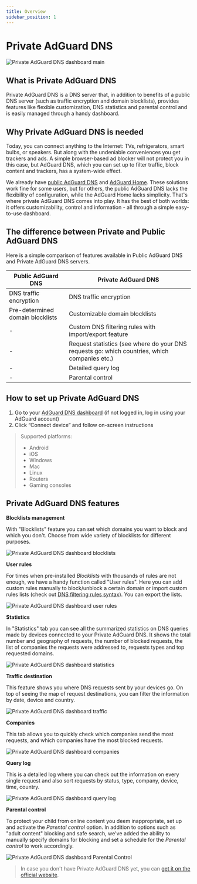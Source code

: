 ```yaml
---
title: Overview
sidebar_position: 1
---
```


# Private AdGuard DNS

![Private AdGuard DNS dashboard main](https://cdn.adguard.com/public/Adguard/Blog/private_adguard_dns/main.png)

## What is Private AdGuard DNS

Private AdGuard DNS is a DNS server that, in addition to benefits of a public DNS server (such as traffic encryption and domain blocklists), provides features like flexible customization, DNS statistics and parental control and is easily managed through a handy dashboard.

## Why Private AdGuard DNS is needed

Today, you can connect anything to the Internet: TVs, refrigerators, smart bulbs, or speakers. But along with the undeniable conveniences you get trackers and ads. A simple browser-based ad blocker will not protect you in this case, but AdGuard DNS, which you can set up to filter traffic, block content and trackers, has a system-wide effect.

We already have [public AdGuard DNS](../public-dns/overview.md) and [AdGuard Home](https://github.com/AdguardTeam/AdGuardHome). These solutions work fine for some users, but for others, the public AdGuard DNS lacks the flexibility of configuration, while the AdGuard Home lacks simplicity. That's where private AdGuard DNS comes into play. It has the best of both worlds: it offers customizability, control and information - all through a simple easy-to-use dashboard.

## The difference between Private and Public AdGuard DNS

Here is a simple comparison of features available in Public AdGuard DNS and Private AdGuard DNS servers.

| Public AdGuard DNS  | Private AdGuard DNS |
| ----------- | ----------- |
| DNS traffic encryption      | DNS traffic encryption       |
| Pre-determined domain blocklists      | Customizable domain blocklists      |
| -   | Custom DNS filtering rules with import/export feature
| -   | Request statistics (see where do your DNS requests go: which countries, which companies etc.)        |
| -   | Detailed query log |
| -   | Parental control       |

## How to set up Private AdGuard DNS

1. Go to your [AdGuard DNS dashboard](https://adguard-dns.io/dashboard/) (if not logged in, log in using your AdGuard account)
2. Click “Connect device” and follow on-screen instructions

> Supported platforms: 
>- Android
>- iOS
>- Windows
>- Mac
>- Linux
>- Routers
>- Gaming consoles


## Private AdGuard DNS features

**Blocklists management**

With "Blocklists" feature you can set which domains you want to block and which you don't. Сhoose from wide variety of blocklists for different purposes.

![Private AdGuard DNS dashboard blocklists](https://cdn.adguard.com/public/Adguard/Blog/private_adguard_dns/blocklists.png)

**User rules**

For times when pre-installed *Blocklists* with thousands of rules are not enough, we have a handy function called "User rules". Here you can add custom rules manually to block/unblock a certain domain or import custom rules lists (check out [DNS filtering rules syntax](../general/dns-filtering-syntax.md)). You can export the lists.

![Private AdGuard DNS dashboard user rules](https://cdn.adguard.com/public/Adguard/Blog/private_adguard_dns/import.png)

**Statistics**

In "Statistics" tab you can see all the summarized statistics on DNS queries made by devices connected to your Private AdGuard  DNS. It shows the total number and geography of requests, the number of blocked requests, the list of companies the requests were addressed to, requests types and top requested domains.

![Private AdGuard DNS dashboard statistics](https://cdn.adguard.com/public/Adguard/Blog/private_adguard_dns/statistics.png)

**Traffic destination**

This feature shows you where DNS requests sent by your devices go. On top of seeing the map of request destinations, you can filter the information by date, device and country.

![Private AdGuard DNS dashboard traffic](https://cdn.adguard.com/public/Adguard/Blog/private_adguard_dns/traffic_destination.png)

**Companies**

This tab allows you to quickly check which companies send the most requests, and which companies have the most blocked requests. 

![Private AdGuard DNS dashboard companies](https://cdn.adguard.com/public/Adguard/Blog/private_adguard_dns/companies.png)

**Query log**

This is a detailed log where you can check out the information on every single request and also sort requests by status, type, company, device, time, country.

![Private AdGuard DNS dashboard query log](https://cdn.adguard.com/public/Adguard/Blog/private_adguard_dns/query_log.png)

**Parental control**

To protect your child from online content you deem inappropriate, set up and activate the *Parental control* option. In addition to options such as "adult content" blocking and safe search, we've added the ability to manually specify domains for blocking and set a schedule for the *Parental control* to work accordingly.

![Private AdGuard DNS dashboard Parental Control](https://cdn.adguard.com/public/Adguard/Blog/private_adguard_dns/parental_control.png)
        
>In case you don't have Private AdGuard DNS yet, you can [get it on the official website](https://adguard-dns.io/).
